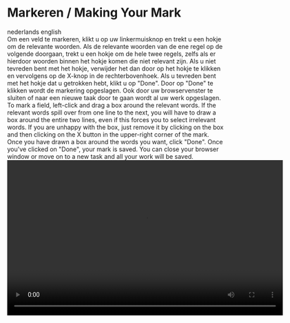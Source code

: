 # Markeren / Making Your Mark

<div class="i18n">
<span class="lang">nederlands</span>
<span class="lang">english</span>
<div class="nederlands">
Om een veld te markeren, klikt u op uw linkermuisknop en trekt u een hokje om de relevante woorden. Als de relevante woorden van de ene regel op de volgende doorgaan, trekt u een hokje om de hele twee regels, zelfs als er hierdoor woorden binnen het hokje komen die niet relevant zijn. Als u niet tevreden bent met het hokje, verwijder het dan door op het hokje te klikken en vervolgens op de X-knop in de rechterbovenhoek. Als u tevreden bent met het hokje dat u getrokken hebt, klikt u op "Done". Door op "Done" te klikken wordt de markering opgeslagen. Ook door uw browservenster te sluiten of naar een nieuwe taak door te gaan wordt al uw werk opgeslagen.
</div>
<div class="english">
To mark a field, left-click and drag a box around the relevant words. If the relevant words spill over from one line to the next, you will have to draw a box around the entire two lines, even if this forces you to select irrelevant words. If you are unhappy with the box, just remove it by clicking on the box and then clicking on the X button in the upper-right corner of the mark. Once you have drawn a box around the words you want, click "Done". Once you've clicked on "Done", your mark is saved. You can close your browser window or move on to a new task and all your work will be saved.
</div>
</div>
<div class="video-wrapper">
  <video width="640" height="360" loop autoplay src="/images/mark_task.mp4"></video>
</div>
